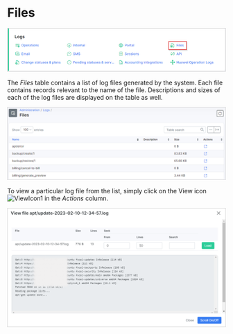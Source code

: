 Files
=====

![icon.png](icon.png)

The *Files* table contains a list of log files generated by the system. Each file contains records relevant to the name of the file. Descriptions and sizes of each of the log files are displayed on the table as well.

![Files](files.png)

To view a particular log file from the list, simply click on the View icon <icon class="image-icon">![ViewIcon1](view_icon1.png)</icon> in the *Actions* column.

![View log file](view_log_file.png)
